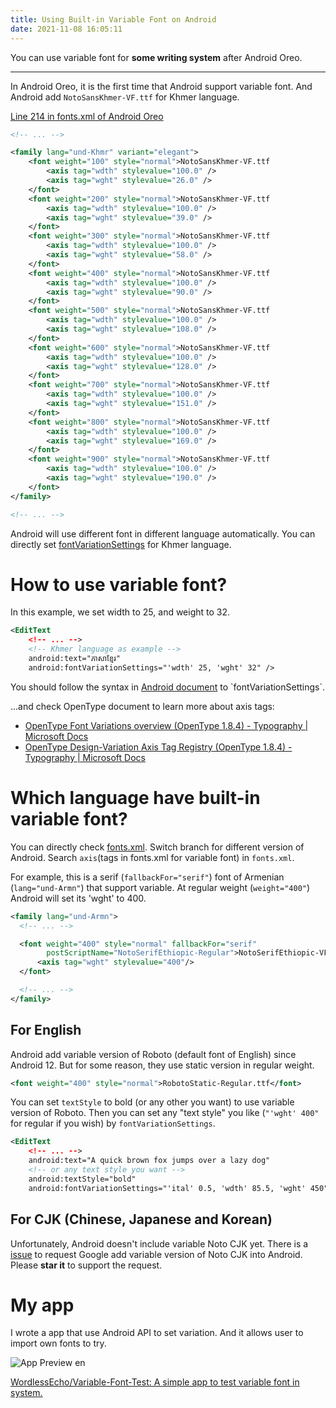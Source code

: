 ```yaml
---
title: Using Built-in Variable Font on Android
date: 2021-11-08 16:05:11
---
```


You can use variable font for **some writing system** after Android Oreo.
<!--more-->
----

In Android Oreo, it is the first time that Android support variable font. And Android add `NotoSansKhmer-VF.ttf` for Khmer language.

[Line 214 in fonts.xml of Android Oreo](https://cs.android.com/android/platform/superproject/+/android-8.0.0_r1:frameworks/base/data/fonts/fonts.xml;l=214)
```xml
<!-- ... -->

<family lang="und-Khmr" variant="elegant">
    <font weight="100" style="normal">NotoSansKhmer-VF.ttf
        <axis tag="wdth" stylevalue="100.0" />
        <axis tag="wght" stylevalue="26.0" />
    </font>
    <font weight="200" style="normal">NotoSansKhmer-VF.ttf
        <axis tag="wdth" stylevalue="100.0" />
        <axis tag="wght" stylevalue="39.0" />
    </font>
    <font weight="300" style="normal">NotoSansKhmer-VF.ttf
        <axis tag="wdth" stylevalue="100.0" />
        <axis tag="wght" stylevalue="58.0" />
    </font>
    <font weight="400" style="normal">NotoSansKhmer-VF.ttf
        <axis tag="wdth" stylevalue="100.0" />
        <axis tag="wght" stylevalue="90.0" />
    </font>
    <font weight="500" style="normal">NotoSansKhmer-VF.ttf
        <axis tag="wdth" stylevalue="100.0" />
        <axis tag="wght" stylevalue="108.0" />
    </font>
    <font weight="600" style="normal">NotoSansKhmer-VF.ttf
        <axis tag="wdth" stylevalue="100.0" />
        <axis tag="wght" stylevalue="128.0" />
    </font>
    <font weight="700" style="normal">NotoSansKhmer-VF.ttf
        <axis tag="wdth" stylevalue="100.0" />
        <axis tag="wght" stylevalue="151.0" />
    </font>
    <font weight="800" style="normal">NotoSansKhmer-VF.ttf
        <axis tag="wdth" stylevalue="100.0" />
        <axis tag="wght" stylevalue="169.0" />
    </font>
    <font weight="900" style="normal">NotoSansKhmer-VF.ttf
        <axis tag="wdth" stylevalue="100.0" />
        <axis tag="wght" stylevalue="190.0" />
    </font>
</family>

<!-- ... -->
```

Android will use different font in different language automatically. You can directly set [fontVariationSettings](https://developer.android.com/reference/android/widget/TextView#attr_android:fontVariationSettings) for Khmer language.

# How to use variable font?
In this example, we set width to 25, and weight to 32.
```xml
<EditText
    <!-- ... -->
    <!-- Khmer language as example -->
    android:text="ភាសាខ្មែរ"
    android:fontVariationSettings="'wdth' 25, 'wght' 32" />
```

You should follow the syntax in [Android document](https://developer.android.com/reference/android/widget/TextView#setFontFeatureSettings(java.lang.String)) to `fontVariationSettings`.

...and check OpenType document to learn more about axis tags:
- [OpenType Font Variations overview (OpenType 1.8.4) - Typography | Microsoft Docs](https://docs.microsoft.com/en-us/typography/opentype/spec/otvaroverview)
- [OpenType Design-Variation Axis Tag Registry (OpenType 1.8.4) - Typography | Microsoft Docs](https://docs.microsoft.com/en-us/typography/opentype/spec/dvaraxisreg)

# Which language have built-in variable font?
You can directly check [fonts.xml](https://cs.android.com/android/platform/superproject/+/master:frameworks/base/data/fonts/fonts.xml). Switch branch for different version of Android. Search `axis`(tags in fonts.xml for variable font) in `fonts.xml`.

For example, this is a serif (`fallbackFor="serif"`) font of Armenian (`lang="und-Armn"`) that support variable. At regular weight (`weight="400"`) Android will set its 'wght' to 400.
```xml
<family lang="und-Armn">
  <!-- ... -->

  <font weight="400" style="normal" fallbackFor="serif"
        postScriptName="NotoSerifEthiopic-Regular">NotoSerifEthiopic-VF.ttf
      <axis tag="wght" stylevalue="400"/>
  </font>

  <!-- ... -->
</family>
```

## For English
Android add variable version of Roboto (default font of English) since Android 12. But for some reason, they use static version in regular weight.

```xml
<font weight="400" style="normal">RobotoStatic-Regular.ttf</font>
```

You can set `textStyle` to bold (or any other you want) to use variable version of Roboto. Then you can set any "text style" you like (`"'wght' 400"` for regular if you wish) by `fontVariationSettings`.
```xml
<EditText
    <!-- ... -->
    android:text="A quick brown fox jumps over a lazy dog"
    <!-- or any text style you want -->
    android:textStyle="bold"
    android:fontVariationSettings="'ital' 0.5, 'wdth' 85.5, 'wght' 450" />
```

## For CJK (Chinese, Japanese and Korean)
Unfortunately, Android doesn't include variable Noto CJK yet. There is a [issue](https://issuetracker.google.com/issues/186033995) to request Google add variable version of Noto CJK into Android. Please **star it** to support the request.

# My app
I wrote a app that use Android API to set variation. And it allows user to import own fonts to try.

![App Preview en](doc/pics/variable-font-test-en.gif)

[WordlessEcho/Variable-Font-Test: A simple app to test variable font in system.](https://github.com/WordlessEcho/Variable-Font-Test)
